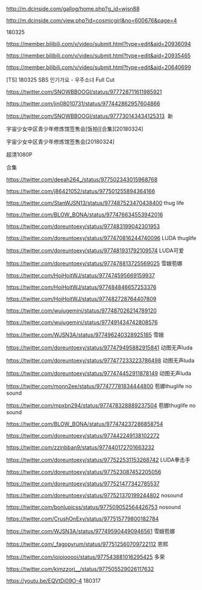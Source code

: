 http://m.dcinside.com/gallog/home.php?g_id=wjsn88

http://m.dcinside.com/view.php?id=cosmicgirl&no=600676&page=4

180325

https://member.bilibili.com/v/video/submit.html?type=edit&aid=20936094

https://member.bilibili.com/v/video/submit.html?type=edit&aid=20935465

https://member.bilibili.com/v/video/submit.html?type=edit&aid=20640699

[TS] 180325 SBS 인기가요 - 우주소녀 Full Cut

https://twitter.com/SNOWBBOOGI/status/977728711611985921

https://twitter.com/jin08010731/status/977442862957604866

https://twitter.com/SNOWBBOOGI/status/977730143434125313  新

宇宙少女中区青少年修炼馆签售会[饭拍][合集][20180324]

宇宙少女中区青少年修炼馆签售会[20180324]

超清1080P

合集

https://twitter.com/deeah264_/status/977502343015968768

https://twitter.com/j86421052/status/977501255894364166

https://twitter.com/StanWJSN13/status/977487523470438400  thug life

https://twitter.com/BLOW_BONA/status/977476634553942016

https://twitter.com/doreuntoexy/status/977483199042301953

https://twitter.com/doreuntoexy/status/977470816244740096  LUDA thuglife

https://twitter.com/doreuntoexy/status/977481931792109574  LUDA可爱

https://twitter.com/doreuntoexy/status/977478813725569025  雪娥苞娜

https://twitter.com/HoiHoitWJ/status/977474595669159937

https://twitter.com/HoiHoitWJ/status/977484846657253376

https://twitter.com/HoiHoitWJ/status/977482728764407809

https://twitter.com/wujugemini/status/977487026214789120

https://twitter.com/wujugemini/status/977491434742808576

https://twitter.com/WJSN3A/status/977496240328925185  雪娥



https://twitter.com/doreuntoexy/status/977479495882915841  动图无声luda

https://twitter.com/doreuntoexy/status/977477233223786498  动图无声luda

https://twitter.com/doreuntoexy/status/977474452911878149  动图无声luda

https://twitter.com/monn2ee/status/977477781834444800 苞娜thuglife no sound

https://twitter.com/mpxbn294/status/977478328889237504  苞娜thuglife no sound

https://twitter.com/BLOW_BONA/status/977474237286858754

https://twitter.com/doreuntoexy/status/977442249138102272

https://twitter.com/zzinbban9/status/977440172701663232


https://twitter.com/doreuntoexy/status/977522531153268742   LUDA拳击手

https://twitter.com/doreuntoexy/status/977523087452205056

https://twitter.com/doreuntoexy/status/977521477342785537

https://twitter.com/doreuntoexy/status/977521370199244802  nosound

https://twitter.com/bonlupicss/status/977509052564426753  nosound

https://twitter.com/CrushOnExy/status/977515779800182784

https://twitter.com/WJSN3A/status/977495904490946561  雪娥苞娜

https://twitter.com/_fagopyrum/status/977512560709722112  恩熙

https://twitter.com/ioioiooooi/status/977543881016295425  多荣

https://twitter.com/kimzzori__/status/977505529026117632



https://youtu.be/EQVtDi09O-4   180317


